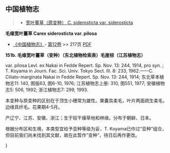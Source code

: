 
## 中国植物志

> * [宽叶薹草（原变种）  C.  siderosticta var. siderosticta](Carex-siderosticta-var-siderosticta-宽叶薹草(原变种).md)


**毛缘宽叶薹草 Carex siderosticta var. pilosa**

* [《中国植物志》](http://www.iplant.cn/frps)- [第12卷](http://www.iplant.cn/frps/vol/12) >> 217页 [PDF](http://www.iplant.cn/frps/pdf/12/217.pdf)


**151b. 毛缘宽叶薹草（变种）（东北植物检索表）毛崖棕（江苏植物志）**

var. pilosa Levl. ex Nakai in Fedde Repert. Sp. Nov. 13: 244, 1914, pro syn. ; T. Koyama in Journ. Fac. Sci. Univ. Tokyo Sect. III. 8: 233, 1962.——C. Ciliato-marginata Nakai in Fedde Repert. Sp. Nov. 13: 244, 1914; 东北草本植物志11: 140, 图版63, 图6-10, 1976; 江苏植物志上册: 310, 图551, 1977; 安徽植物志5: 506, 1992; 浙江植物志7: 299, 1993.

本变种与原变种的区别在于顶生小穗常为雄性。果囊具柔毛，叶片两面疏生柔毛，边缘具纤毛。花果期4-5月。

产辽宁、江苏、安徽、浙江；生于较干燥草地和林缘。分布于朝鲜、日本。

根据分布区和生境，本类型宜给予亚种等级为妥，T. Koyama已作过“亚种”组合，但目前我们尚未找到其文献，故在此暂作“变种”，待日后再作更改。



}